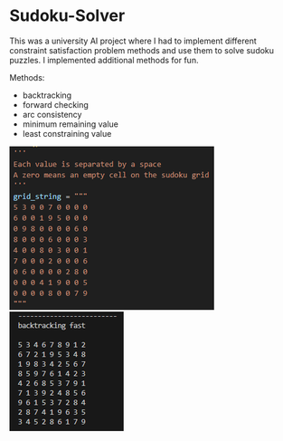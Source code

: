 # Sudoku-Solver
This was a university AI project where I had to implement different constraint satisfaction problem methods and use them to solve sudoku puzzles. I implemented additional methods for fun.

Methods:

- backtracking
- forward checking
- arc consistency
- minimum remaining value
- least constraining value

![grid](./images/grid.png) ![backtracking](./images/backtracking.png)

